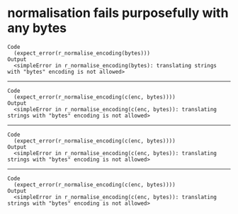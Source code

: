 # normalisation fails purposefully with any bytes

    Code
      (expect_error(r_normalise_encoding(bytes)))
    Output
      <simpleError in r_normalise_encoding(bytes): translating strings with "bytes" encoding is not allowed>

---

    Code
      (expect_error(r_normalise_encoding(c(enc, bytes))))
    Output
      <simpleError in r_normalise_encoding(c(enc, bytes)): translating strings with "bytes" encoding is not allowed>

---

    Code
      (expect_error(r_normalise_encoding(c(enc, bytes))))
    Output
      <simpleError in r_normalise_encoding(c(enc, bytes)): translating strings with "bytes" encoding is not allowed>

---

    Code
      (expect_error(r_normalise_encoding(c(enc, bytes))))
    Output
      <simpleError in r_normalise_encoding(c(enc, bytes)): translating strings with "bytes" encoding is not allowed>

